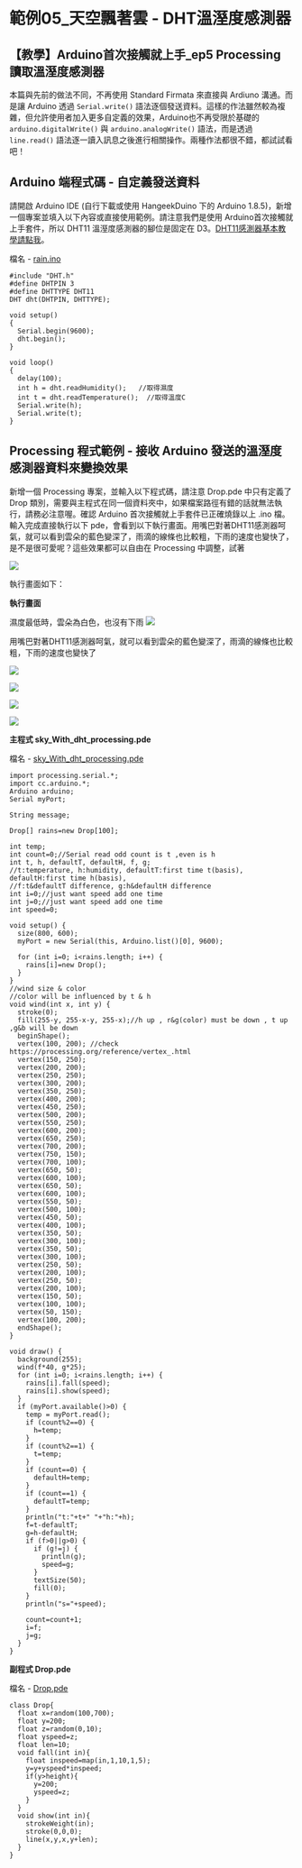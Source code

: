 # 範例05\_天空飄著雲 - DHT溫溼度感測器

## 【教學】Arduino首次接觸就上手\_ep5 Processing 讀取溫溼度感測器

本篇與先前的做法不同，不再使用 Standard Firmata 來直接與 Ardiuno 溝通。而是讓 Arduino 透過 `Serial.write()` 語法逐個發送資料。這樣的作法雖然較為複雜，但允許使用者加入更多自定義的效果，Arduino也不再受限於基礎的 `arduino.digitalWrite()` 與 `arduino.analogWrite()` 語法，而是透過 `line.read()` 語法逐一讀入訊息之後進行相關操作。兩種作法都很不錯，都試試看吧！

## Arduino 端程式碼 - 自定義發送資料

請開啟 Arduino IDE \(自行下載或使用 HangeekDuino 下的 Arduino 1.8.5\)，新增一個專案並填入以下內容或直接使用範例。請注意我們是使用 Arduino首次接觸就上手套件，所以 DHT11 溫溼度感測器的腳位是固定在 D3。[DHT11感測器基本教學請點我](https://cavedu.gitbook.io/cavedu/hangeekduino/samplecode/input_module/dht11sensor)。

檔名 - [rain.ino](https://github.com/cavedunissin/boson/tree/master/processing_arduino/example/rain)

```text
#include "DHT.h"
#define DHTPIN 3
#define DHTTYPE DHT11
DHT dht(DHTPIN, DHTTYPE);

void setup()
{
  Serial.begin(9600);
  dht.begin(); 
}

void loop()
{
  delay(100);
  int h = dht.readHumidity();   //取得濕度
  int t = dht.readTemperature();  //取得溫度C
  Serial.write(h);
  Serial.write(t);  
} 
```

## Processing 程式範例 - 接收 Arduino 發送的溫溼度感測器資料來變換效果

新增一個 Processing 專案，並輸入以下程式碼，請注意 Drop.pde 中只有定義了 Drop 類別，需要與主程式在同一個資料夾中，如果檔案路徑有錯的話就無法執行，請務必注意喔。確認 Arduino 首次接觸就上手套件已正確燒錄以上 .ino 檔。輸入完成直接執行以下 pde，會看到以下執行畫面。用嘴巴對著DHT11感測器呵氣，就可以看到雲朵的藍色變深了，雨滴的線條也比較粗，下雨的速度也變快了，是不是很可愛呢？這些效果都可以自由在 Processing 中調整，試著

![](../../.gitbook/assets/processing_arduino_ex05_01.png)

執行畫面如下：

**執行畫面**  

濕度最低時，雲朵為白色，也沒有下雨
![](../../.gitbook/assets/processing_arduino_ex05_02.png)

用嘴巴對著DHT11感測器呵氣，就可以看到雲朵的藍色變深了，雨滴的線條也比較粗，下雨的速度也變快了

![](../../.gitbook/assets/processing_arduino_ex05_03.png)

![](../../.gitbook/assets/processing_arduino_ex05_04.png)

![](../../.gitbook/assets/processing_arduino_ex05_05.png)

![](../../.gitbook/assets/processing_arduino_ex05_05.png)

**主程式  sky\_With\_dht\_processing.pde**  

檔名 - [sky\_With\_dht\_processing.pde](https://github.com/cavedunissin/boson/tree/master/processing_arduino/example/rain)

```text
import processing.serial.*;
import cc.arduino.*;
Arduino arduino;
Serial myPort;

String message;

Drop[] rains=new Drop[100];

int temp;
int count=0;//Serial read odd count is t ,even is h
int t, h, defaultT, defaultH, f, g;
//t:temperature, h:humidity, defaultT:first time t(basis), defaultH:first time h(basis), 
//f:t&defaultT difference, g:h&defaultH difference
int i=0;//just want speed add one time
int j=0;//just want speed add one time
int speed=0;

void setup() {
  size(800, 600);
  myPort = new Serial(this, Arduino.list()[0], 9600);

  for (int i=0; i<rains.length; i++) {
    rains[i]=new Drop();
  }
}
//wind size & color
//color will be influenced by t & h
void wind(int x, int y) {
  stroke(0);
  fill(255-y, 255-x-y, 255-x);//h up , r&g(color) must be down , t up ,g&b will be down
  beginShape();  
  vertex(100, 200); //check https://processing.org/reference/vertex_.html
  vertex(150, 250);
  vertex(200, 200);
  vertex(250, 250);
  vertex(300, 200);
  vertex(350, 250);
  vertex(400, 200);
  vertex(450, 250);
  vertex(500, 200);
  vertex(550, 250);
  vertex(600, 200);
  vertex(650, 250);
  vertex(700, 200);
  vertex(750, 150);
  vertex(700, 100);
  vertex(650, 50);
  vertex(600, 100);
  vertex(650, 50);
  vertex(600, 100);
  vertex(550, 50);
  vertex(500, 100);
  vertex(450, 50);
  vertex(400, 100);
  vertex(350, 50);
  vertex(300, 100);
  vertex(350, 50);
  vertex(300, 100);
  vertex(250, 50);
  vertex(200, 100);
  vertex(250, 50);
  vertex(200, 100);
  vertex(150, 50);
  vertex(100, 100);
  vertex(50, 150);
  vertex(100, 200);
  endShape();
}

void draw() {
  background(255);
  wind(f*40, g*25);
  for (int i=0; i<rains.length; i++) {
    rains[i].fall(speed);
    rains[i].show(speed);
  }
  if (myPort.available()>0) {
    temp = myPort.read(); 
    if (count%2==0) {
      h=temp;
    }
    if (count%2==1) {
      t=temp;
    }
    if (count==0) {
      defaultH=temp;
    }
    if (count==1) {
      defaultT=temp;
    }
    println("t:"+t+" "+"h:"+h);
    f=t-defaultT;
    g=h-defaultH;
    if (f>0||g>0) {
      if (g!=j) {
        println(g);
        speed=g;
      }
      textSize(50);
      fill(0);
    }  
    println("s="+speed);

    count=count+1;
    i=f;
    j=g;
  }
}
```

**副程式 Drop.pde**  

檔名 - [Drop.pde](https://github.com/cavedunissin/boson/tree/master/processing_arduino/example/rain)

```text
class Drop{
  float x=random(100,700);
  float y=200;
  float z=random(0,10);
  float yspeed=z;
  float len=10;
  void fall(int in){
    float inspeed=map(in,1,10,1,5);
    y=y+yspeed*inspeed;
    if(y>height){
      y=200;
      yspeed=z;
    }
  }
  void show(int in){
    strokeWeight(in);
    stroke(0,0,0);
    line(x,y,x,y+len);
  }
}
```
